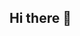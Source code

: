 ## Hi there 👋

<!--
**NguyenHLam/NguyenHLam** is a ✨ _special_ ✨ repository because its `README.md` (this file) appears on your GitHub profile.

Here are some ideas to get you started:

- 🔭 I’m currently working on my GitHub page.
- 🌱 I’m currently learning Java, Javascript, and Python.
- 👯 I’m looking to collaborate on ...
- 🤔 I’m looking for help with ...
- 💬 Ask me about ...
- 📫 How to reach me: lam.nguyen1637@gmail.com
- 😄 Pronouns: ...
- ⚡ Fun fact: ...
-->
